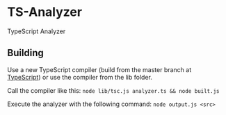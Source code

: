 TS-Analyzer
===========

TypeScript Analyzer


## Building

Use a new TypeScript compiler (build from the master branch at [TypeScript](https://github.com/Microsoft/TypeScript)) or use the compiler from the lib folder.

Call the compiler like this:
`node lib/tsc.js analyzer.ts && node built.js`

Execute the analyzer with the following command: `node output.js <src>`
